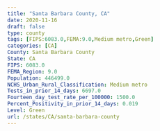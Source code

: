 ```yaml
---
title: "Santa Barbara County, CA"
date: 2020-11-16
draft: false
type: county
tags: [FIPS:6083.0,FEMA:9.0,Medium metro,Green]
categories: [CA]
County: Santa Barbara County
State: CA
FIPS: 6083.0
FEMA_Region: 9.0
Population: 446499.0
NCHS_Urban_Rural_Classification: Medium metro
Tests_in_prior_14_days: 6697.0
Fourteen_day_test_rate_per_100000: 1500.0
Percent_Positivity_in_prior_14_days: 0.019
Level: Green
url: /states/CA/santa-barbara-county
---
```




